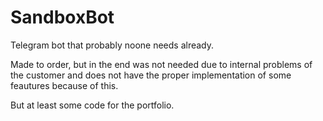 # SandboxBot
Telegram bot that probably noone needs already.

Made to order, but in the end was not needed due to internal problems of the customer and does not have the proper implementation of some feautures because of this.

But at least some code for the portfolio.
